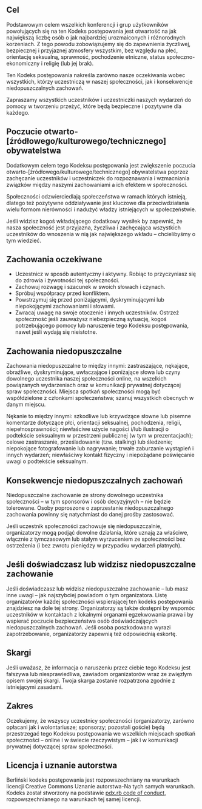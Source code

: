 ## Cel

Podstawowym celem wszelkich konferencji i grup użytkowników powołujących się na ten Kodeks postępowania jest otwartość na jak największą liczbę osób o jak najbardziej urozmaiconych i różnorodnych korzeniach. Z tego powodu zobowiązujemy się do zapewnienia życzliwej, bezpiecznej i przyjaznej atmosfery wszystkim, bez względu na płeć, orientację seksualną, sprawność, pochodzenie etniczne, status społeczno-ekonomiczny i religię (lub jej brak).

Ten Kodeks postępowania nakreśla zarówno nasze oczekiwania wobec wszystkich, którzy uczestniczą w naszej społeczności, jak i konsekwencje niedopuszczalnych zachowań.

Zapraszamy wszystkich uczestników i uczestniczki naszych wydarzeń do pomocy w tworzeniu przeżyć, które będą bezpieczne i pozytywne dla każdego.

## Poczucie otwarto-[źródłowego/kulturowego/technicznego] obywatelstwa

Dodatkowym celem tego Kodeksu postępowania jest zwiększenie poczucia otwarto-[źródłowego/kulturowego/technicznego] obywatelstwa poprzez zachęcanie uczestników i uczestniczek do rozpoznawania i wzmacniania związków między naszymi zachowaniami a ich efektem w społeczności.

Społeczności odzwierciedlają społeczeństwa w ramach których istnieją, dlatego też pozytywne oddziaływanie jest kluczowe dla przeciwdziałania wielu formom nierówności i nadużyć władzy istniejących w społeczeństwie.

Jeśli widzisz kogoś wkładającego dodatkowy wysiłek by zapewnić, że nasza społeczność jest przyjazna, życzliwa i zachęcająca wszystkich uczestników do wnoszenia w nią jak największego wkładu – chcielibyśmy o tym wiedzieć.

## Zachowania oczekiwane

* Uczestnicz w sposób autentyczny i aktywny. Robiąc to przyczyniasz się do zdrowia i żywotności tej społeczności.
* Zachowuj rozwagę i szacunek w swoich słowach i czynach.
* Spróbuj współpracy przed konfliktem.
* Powstrzymuj się przed poniżającymi, dyskryminującymi lub niepokojącymi zachowaniami i słowami.
* Zwracaj uwagę na swoje otoczenie i innych uczestników. Ostrzeż społeczność jeśli zauważysz niebezpieczną sytuację, kogoś potrzebującego pomocy lub naruszenie tego Kodeksu postępowania, nawet jeśli wydają się nieistotne.

## Zachowania niedopuszczalne

Zachowania niedopuszczalne to między innymi: zastraszające, nękające, obraźliwe, dyskryminujące, uwłaczające i poniżające słowa lub czyny dowolnego uczestnika naszej społeczności online, na wszelkich powiązanych wydarzeniach oraz w komunikacji prywatnej dotyczącej spraw społeczności. Miejsca spotkań społeczności mogą być współdzielone z członkami społeczeństwa; szanuj wszystkich obecnych w danym miejscu.

Nękanie to między innymi: szkodliwe lub krzywdzące słowne lub pisemne komentarze dotyczące płci, orientacji seksualnej, pochodzenia, religii, niepełnosprawności; niewłaściwe użycie nagości i/lub ilustracji o podtekście seksualnym w przestrzeni publicznej (w tym w prezentacjach); celowe zastraszanie, prześladowanie (tzw. stalking) lub śledzenie; niepokojące fotografowanie lub nagrywanie; trwałe zaburzanie wystąpień i innych wydarzeń; niewłaściwy kontakt fizyczny i niepożądane poświęcanie uwagi o podtekście seksualnym.

## Konsekwencje niedopuszczalnych zachowań

Niedopuszczalne zachowanie ze strony dowolnego uczestnika społeczności – w tym sponsorów i osób decyzyjnych – nie będzie tolerowane. Osoby poproszone o zaprzestanie niedopuszczalnego zachowania powinny się natychmiast do danej prośby zastosować.

Jeśli uczestnik społeczności zachowuje się niedopuszczalnie, organizatorzy mogą podjąć dowolne działania, które uznają za właściwe, włącznie z tymczasowym lub stałym wyrzuceniem ze społeczności bez ostrzeżenia (i bez zwrotu pieniędzy w przypadku wydarzeń płatnych).

## Jeśli doświadczasz lub widzisz niedopuszczalne zachowanie

Jeśli doświadczasz lub widzisz niedopuszczalne zachowanie – lub masz inne uwagi – jak najszybciej powiadom o tym organizatora. Listę organizatorów każdej społeczności wspierającej ten kodeks postępowania znajdziesz na dole tej strony. Organizatorzy są także dostępni by wspomóc uczestników w kontaktach z lokalnymi organami egzekwowania prawa i by wspierać poczucie bezpieczeństwa osób doświadczających niedopuszczalnych zachowań. Jeśli osoba poszkodowana wyrazi zapotrzebowanie, organizatorzy zapewnią też odpowiednią eskortę.

## Skargi

Jeśli uważasz, że informacja o naruszeniu przez ciebie tego Kodeksu jest fałszywa lub niesprawiedliwa, zawiadom organizatorów wraz ze zwięzłym opisem swojej skargi. Twoja skarga zostanie rozpatrzona zgodnie z istniejącymi zasadami.

## Zakres

Oczekujemy, że wszyscy uczestnicy społeczności (organizatorzy, zarówno opłacani jak i wolontariusze; sponsorzy; pozostali goście) będą przestrzegać tego Kodeksu postępowania we wszelkich miejscach spotkań społeczności – online i w świecie rzeczywistym – jak i w komunikacji prywatnej dotyczącej spraw społeczności.

## Licencja i uznanie autorstwa

Berliński kodeks postępowania jest rozpowszechniany na warunkach licencji Creative Commons Uznanie autorstwa-Na tych samych warunkach. Kodeks został stworzony na podstawie [pdx.rb code of conduct](https://pdxruby.org/codeofconduct), rozpowszechnianego na warunkach tej samej licencji.
